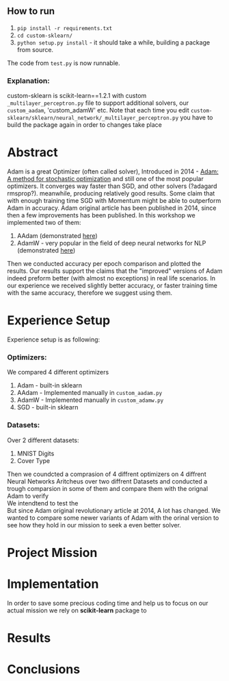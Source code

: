 ## How to run
1. `pip install -r requirements.txt`
2. `cd custom-sklearn/`
3. `python setup.py install` - it should take a while, building a package from source.

The code from `test.py` is now runnable.

### Explanation:
custom-sklearn is scikit-learn==1.2.1 with custom `_multilayer_perceptron.py`
file to support additional solvers, our `custom_aadam`, 'custom_adamW' etc.
Note that each time you edit `custom-sklearn/sklearn/neural_network/_multilayer_perceptron.py` 
you have to build the package again in order to changes take place

# Abstract
Adam is a great Optimizer (often called solver), 
Introduced in 2014 - [Adam: A method for
stochastic optimization]() and still one of the most popular optimizers.
It converges way faster than SGD, and other solvers (?adagard rmsprop?).
meanwhile, producing relatively good results.
Some claim that with enough training time SGD with Momentum might be able to 
outperform Adam in accuracy.
Adam original article has been published in 2014, since then a few improvements has been published.
In this workshop we implemented two of them:
1. AAdam (demonstrated [here](https://openreview.net/pdf?id=HJfpZq1DM))
2. AdamW - very popular in the field of deep neural networks for NLP (demonstrated [here](https://openreview.net/pdf?id=HJfpZq1DM))

Then we conducted accuracy per epoch comparison and plotted the results.
Our results support the claims that the "improved" versions of Adam 
indeed preform better (with almost no exceptions) in real life scenarios. 
In our experience we received slightly better accuracy, 
or faster training time with the same accuracy, therefore we suggest using them.

# Experience Setup
Experience setup is as following:
### Optimizers:
We compared 4 different optimizers
1. Adam - built-in sklearn
2. AAdam - Implemented manually in `custom_aadam.py`
3. AdamW - Implemented manually in `custom_adamw.py`
4. SGD - built-in sklearn

### Datasets:
Over 2 different datasets:
1. MNIST Digits
2. Cover Type
    
Then we coundcted a comprasion of 4 diffrent optimizers on 4 diffrent Neural Networks Aritcheus over two diffrent Datasets
and conducted a trough comparsion in
some of them and compare them with the orignal Adam to verify  
We intendtend to test the   
But since Adam original revolutionary article at 2014, A lot has changed.
We wanted to compare some newer variants of Adam with the orinal version
to see how they hold in our mission to seek a even better solver.

# Project Mission


# Implementation
In order to save some precious coding time and help us to focus 
on our actual mission we rely on **scikit-learn** package to 

# Results

# Conclusions
